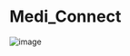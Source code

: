 # Medi_Connect

![image](https://github.com/user-attachments/assets/eb6ce309-2b1a-45fa-bc6f-8aefa4b21ab7)
